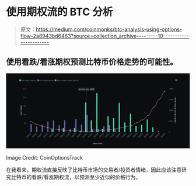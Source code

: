 # 使用期权流的 BTC 分析

> 原文：<https://medium.com/coinmonks/btc-analysis-using-options-flow-2a8943bd6463?source=collection_archive---------10----------------------->

## 使用看跌/看涨期权预测比特币价格走势的可能性。

![](img/007ae6e0d0d9383237e4fba454b76bf1.png)

Image Credit: CoinOptionsTrack

在我看来，期权流直接反映了比特币市场的交易者/投资者情绪，因此应该注意研究比特币的看跌/看涨期权流，以预测至少近似的价格行为。